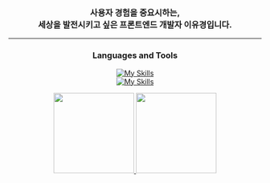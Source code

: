 <div align="center">
  
### 사용자 경험을 중요시하는, <br/> 세상을 발전시키고 싶은 프론트엔드 개발자 이유경입니다.

---

### Languages and Tools
[![My Skills](https://skillicons.dev/icons?i=js,ts,react,vite,html,css)](https://skillicons.dev)
<br>
[![My Skills](https://skillicons.dev/icons?i=cpp,python,java,figma,git)](https://skillicons.dev)

<div align="center">
  <a href="https://github.com/nunomi0">
    <img src="https://github-readme-stats.vercel.app/api?username=nunomi0&show_icons=true&theme=github_dark&hide_border=true&border_radius=10" height="160" />
  </a>
  <a href="https://solved.ac/nunomi0">
    <img src="http://mazassumnida.wtf/api/v2/generate_badge?boj=nunomi0" height="160" />
  </a>
</div>
